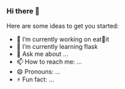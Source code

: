 ### Hi there 👋

Here are some ideas to get you started:

- 🔭 I’m currently working on eat🥑it
- 🌱 I’m currently learning flask
- 💬 Ask me about ...
- 📫 How to reach me: ...
- 😄 Pronouns: ...
- ⚡ Fun fact: ...

